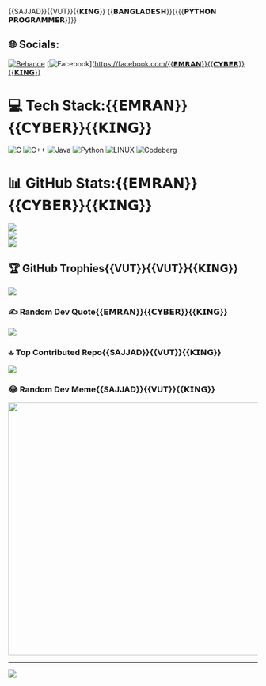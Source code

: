 {{SAJJAD}}{{VUT}}{{𝗞𝗜𝗡𝗚}}
{{𝗕𝗔𝗡𝗚𝗟𝗔𝗗𝗘𝗦𝗛}}{{{{𝗣𝗬𝗧𝗛𝗢𝗡 𝗣𝗥𝗢𝗚𝗥𝗔𝗠𝗠𝗘𝗥}}}}

## 🌐 Socials:
[![Behance](https://img.shields.io/badge/Behance-1769ff?logo=behance&logoColor=white)](https://behance.net/SAJJADVUT384177) [![Facebook](https://img.shields.io/badge/Facebook-%231877F2.svg?logo=Facebook&logoColor=white)](https://facebook.com/{{𝗘𝗠𝗥𝗔𝗡}}{{𝗖𝗬𝗕𝗘𝗥}}{{𝗞𝗜𝗡𝗚}}

# 💻 Tech Stack:{{𝗘𝗠𝗥𝗔𝗡}}{{𝗖𝗬𝗕𝗘𝗥}}{{𝗞𝗜𝗡𝗚}}
![C](https://img.shields.io/badge/c-%2300599C.svg?style=for-the-badge&logo=c&logoColor=white) ![C++](https://img.shields.io/badge/c++-%2300599C.svg?style=for-the-badge&logo=c%2B%2B&logoColor=white) ![Java](https://img.shields.io/badge/java-%23ED8B00.svg?style=for-the-badge&logo=java&logoColor=white) ![Python](https://img.shields.io/badge/python-3670A0?style=for-the-badge&logo=python&logoColor=ffdd54) ![LINUX](https://img.shields.io/badge/Linux-FCC624?style=for-the-badge&logo=linux&logoColor=black) ![Codeberg](https://img.shields.io/badge/Codeberg-2185D0?style=for-the-badge&logo=Codeberg&logoColor=white)
# 📊 GitHub Stats:{{𝗘𝗠𝗥𝗔𝗡}}{{𝗖𝗬𝗕𝗘𝗥}}{{𝗞𝗜𝗡𝗚}}
![](https://github-readme-stats.vercel.app/api?username=SAJJADVUT384177&theme=dark&hide_border=false&include_all_commits=true&count_private=true)<br/>
![](https://github-readme-streak-stats.herokuapp.com/?user=SAJJADVUT384177&theme=dark&hide_border=false)<br/>
![](https://github-readme-stats.vercel.app/api/top-langs/?username=SAJJADVUT384177&theme=dark&hide_border=false&include_all_commits=true&count_private=true&layout=compact)

## 🏆 GitHub Trophies{{VUT}}{{VUT}}{{𝗞𝗜𝗡𝗚}}
![](https://github-profile-trophy.vercel.app/?username=SAJJADVUT384177&theme=radical&no-frame=false&no-bg=false&margin-w=4)

### ✍️ Random Dev Quote{{𝗘𝗠𝗥𝗔𝗡}}{{𝗖𝗬𝗕𝗘𝗥}}{{𝗞𝗜𝗡𝗚}}
![](https://quotes-github-readme.vercel.app/api?type=horizontal&theme=radical)

### 🔝 Top Contributed Repo{{SAJJAD}}{{VUT}}{{𝗞𝗜𝗡𝗚}}
![](https://github-contributor-stats.{{SAJJAD}}vercel.app/api?username=SAJJADVUT384177&limit=5&theme=dark&combine_all_yearly_contributions=true)

### 😂 Random Dev Meme{{SAJJAD}}{{VUT}}{{𝗞𝗜𝗡𝗚}}
<img src="https://rm.up.railway.app/" width="512px"/>

---
[![](https://visitcount.itsvg.in/api?id=SAJJADVUT384177&icon=0&color=0)](https://visitcount.itsvg.in)

<!-- Proudly created with GPRM ( https://gprm.itsvg.in ) -->
